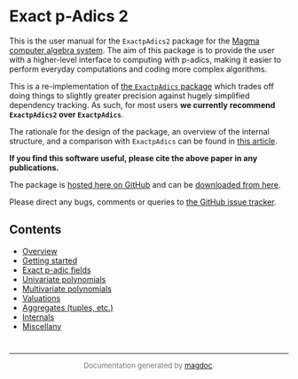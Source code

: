 ---
---

# Exact p-Adics 2

This is the user manual for the `ExactpAdics2` package for the [Magma computer algebra system](http://magma.maths.usyd.edu.au/magma). The aim of this package is to provide the user with a higher-level interface to computing with p-adics, making it easier to perform everyday computations and coding more complex algorithms.

This is a re-implementation of [the `ExactpAdics` package](https://cjdoris.github.io/ExactpAdics) which trades off doing things to slightly greater precision against hugely simplified dependency tracking. As such, for most users **we currently recommend `ExactpAdics2` over `ExactpAdics`**.

The rationale for the design of the package, an overview of the internal structure, and a comparison with `ExactpAdics` can be found in [this article]().

**If you find this software useful, please cite the above paper in any publications.**

The package is [hosted here on GitHub](https://github.com/cjdoris/ExactpAdics2) and can be [downloaded from here](https://github.com/cjdoris/ExactpAdics2/releases/latest).

Please direct any bugs, comments or queries to [the GitHub issue tracker](https://github.com/cjdoris/ExactpAdics2/issues).

## Contents

* [Overview]({{site.baseurl}}/overview)
* [Getting started]({{site.baseurl}}/getting-started)
* [Exact p-adic fields]({{site.baseurl}}/exact-p-adic-fields)
* [Univariate polynomials]({{site.baseurl}}/univariate-polynomials)
* [Multivariate polynomials]({{site.baseurl}}/multivariate-polynomials)
* [Valuations]({{site.baseurl}}/valuations)
* [Aggregates (tuples, etc.)]({{site.baseurl}}/aggregates)
* [Internals]({{site.baseurl}}/internals)
* [Miscellany]({{site.baseurl}}/miscellany)

<div style="text-align: center; color: #777; margin-top: 40px; font-size: small;">
<hr/>
Documentation generated by <a href="https://cjdoris.github.io/magdoc">magdoc</a>.
</div>
